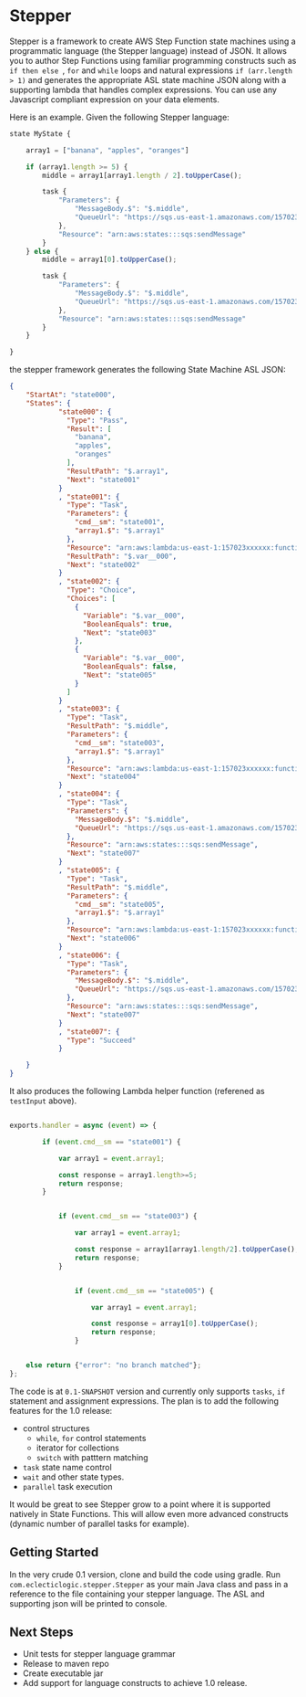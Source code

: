 Stepper
====

Stepper is a framework to create AWS Step Function state machines using a programmatic language 
(the Stepper language) instead of JSON. It allows you to author Step Functions using familiar programming constructs
such as `if then else `, `for` and `while` loops and natural expressions `if (arr.length > 1)` 
and generates the appropriate ASL state machine JSON along with a supporting lambda that handles 
complex expressions. You can use any Javascript compliant expression on your data elements.

Here is an example. Given the following Stepper language:

```Javascript
state MyState {

	array1 = ["banana", "apples", "oranges"]

	if (array1.length >= 5) {
		middle = array1[array1.length / 2].toUpperCase();

		task {
			"Parameters": {
        		"MessageBody.$": "$.middle",
        		"QueueUrl": "https://sqs.us-east-1.amazonaws.com/157023xxxxxx/stepqueue1"
      		},
			"Resource": "arn:aws:states:::sqs:sendMessage"
		}
	} else {
		middle = array1[0].toUpperCase();

		task {
			"Parameters": {
        		"MessageBody.$": "$.middle",
        		"QueueUrl": "https://sqs.us-east-1.amazonaws.com/157023xxxxxx/stepqueue2"
      		},
			"Resource": "arn:aws:states:::sqs:sendMessage"
		}
	}

}


```    

the stepper framework generates the following State Machine ASL JSON:

```json
{
    "StartAt": "state000",
    "States": {
            "state000": {
              "Type": "Pass",
              "Result": [
                "banana",
                "apples",
                "oranges"
              ],
              "ResultPath": "$.array1",
              "Next": "state001"
            }
            , "state001": {
              "Type": "Task",
              "Parameters": {
                "cmd__sm": "state001",
                "array1.$": "$.array1"
              },
              "Resource": "arn:aws:lambda:us-east-1:157023xxxxxx:function:testInput",
              "ResultPath": "$.var__000",
              "Next": "state002"
            }
            , "state002": {
              "Type": "Choice",
              "Choices": [
                {
                  "Variable": "$.var__000",
                  "BooleanEquals": true,
                  "Next": "state003"
                },
                {
                  "Variable": "$.var__000",
                  "BooleanEquals": false,
                  "Next": "state005"
                }
              ]
            }
            , "state003": {
              "Type": "Task",
              "ResultPath": "$.middle",
              "Parameters": {
                "cmd__sm": "state003",
                "array1.$": "$.array1"
              },
              "Resource": "arn:aws:lambda:us-east-1:157023xxxxxx:function:testInput",
              "Next": "state004"
            }
            , "state004": {
              "Type": "Task",
              "Parameters": {
                "MessageBody.$": "$.middle",
                "QueueUrl": "https://sqs.us-east-1.amazonaws.com/157023xxxxxx/stepqueue1"
              },
              "Resource": "arn:aws:states:::sqs:sendMessage",
              "Next": "state007"
            }
            , "state005": {
              "Type": "Task",
              "ResultPath": "$.middle",
              "Parameters": {
                "cmd__sm": "state005",
                "array1.$": "$.array1"
              },
              "Resource": "arn:aws:lambda:us-east-1:157023xxxxxx:function:testInput",
              "Next": "state006"
            }
            , "state006": {
              "Type": "Task",
              "Parameters": {
                "MessageBody.$": "$.middle",
                "QueueUrl": "https://sqs.us-east-1.amazonaws.com/157023xxxxxx/stepqueue2"
              },
              "Resource": "arn:aws:states:::sqs:sendMessage",
              "Next": "state007"
            }
            , "state007": {
              "Type": "Succeed"
            }

    }
}
```

It also produces the following Lambda helper function (referened as `testInput` above).

```Javascript

exports.handler = async (event) => {

        if (event.cmd__sm == "state001") {

            var array1 = event.array1;

            const response = array1.length>=5;
            return response;
        }


            if (event.cmd__sm == "state003") {

                var array1 = event.array1;

                const response = array1[array1.length/2].toUpperCase();
                return response;
            }


                if (event.cmd__sm == "state005") {

                    var array1 = event.array1;

                    const response = array1[0].toUpperCase();
                    return response;
                }


    else return {"error": "no branch matched"};
};


```
The code is at `0.1-SNAPSHOT` version and currently only supports `tasks`, `if` statement and assignment expressions. 
The plan is to add the following features for the 1.0 release:

* control structures
    - `while`, `for` control statements
    - iterator for collections
    - `switch` with patttern matching
* `task` state name control
* `wait` and other state types.
* `parallel` task execution 

It would be great to see Stepper grow to a point where it is supported natively in State Functions. 
This will allow even more advanced constructs (dynamic number of parallel tasks for example).

Getting Started
---
     
In the very crude 0.1 version, clone and build the code using gradle. Run `com.eclecticlogic.stepper.Stepper` as your 
main Java class and pass in a reference to the file containing your stepper language. The ASL and supporting 
json will be printed to console.

Next Steps
---

* Unit tests for stepper language grammar
* Release to maven repo
* Create executable jar
* Add support for language constructs to achieve 1.0 release. 
